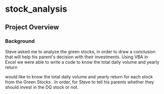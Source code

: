 # stock_analysis
## Project Overview 
### Background 
Steve asked me to analyze the green stocks, in order to draw a conclusion that will help his parent's decision with their investments. Using VBA in Excel we were able to write a code to know the total daily volume and yearly return 

would like to know the total daily volume and yearly return for each stock from the Green Stocks . In order, for Steve to tell his parents whether they should invest in the DQ stock or not.
